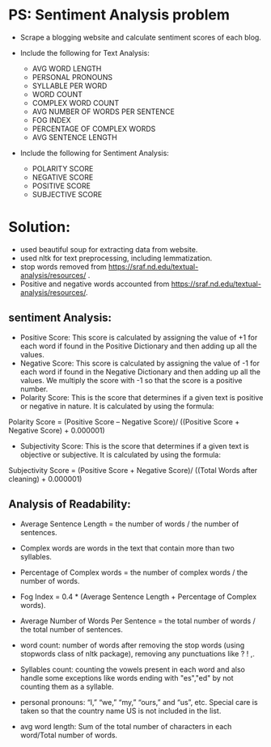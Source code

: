 # PS: Sentiment Analysis problem

* Scrape a blogging website and calculate sentiment scores of each blog.
* Include the following for Text Analysis:
  *    AVG WORD LENGTH
  *    PERSONAL PRONOUNS
  *    SYLLABLE PER WORD
  *    WORD COUNT
  *    COMPLEX WORD COUNT
  *    AVG NUMBER OF WORDS PER SENTENCE
  *    FOG INDEX
  *    PERCENTAGE OF COMPLEX WORDS
  *    AVG SENTENCE LENGTH

* Include the following for Sentiment Analysis:
  *    POLARITY SCORE
  *    NEGATIVE SCORE
  *    POSITIVE SCORE
  *    SUBJECTIVE SCORE

# Solution:
* used beautiful soup for extracting data from website.
* used nltk for text preprocessing, including lemmatization.
* stop words removed from https://sraf.nd.edu/textual-analysis/resources/ .
* Positive and negative words accounted from https://sraf.nd.edu/textual-analysis/resources/.

## sentiment Analysis:
* Positive Score: This score is calculated by assigning the value of +1 for each word if found in the Positive Dictionary and then adding up all the values.
* Negative Score: This score is calculated by assigning the value of -1 for each word if found in the Negative Dictionary and then adding up all the values. We multiply the score with -1 so that the score is a positive number.
* Polarity Score: This is the score that determines if a given text is positive or negative in nature. It is calculated by using the formula: 

Polarity Score = (Positive Score – Negative Score)/ ((Positive Score + Negative Score) + 0.000001)
* Subjectivity Score: This is the score that determines if a given text is objective or subjective. It is calculated by using the formula: 

Subjectivity Score = (Positive Score + Negative Score)/ ((Total Words after cleaning) + 0.000001)

## Analysis of Readability:
* Average Sentence Length = the number of words / the number of sentences.
* Complex words are words in the text that contain more than two syllables.
* Percentage of Complex words = the number of complex words / the number of words.
* Fog Index = 0.4 * (Average Sentence Length + Percentage of Complex words).


* Average Number of Words Per Sentence = the total number of words / the total number of sentences.
* word count: number of words after removing the stop words (using stopwords class of nltk package), removing any punctuations like ? ! ,.
* Syllables count: counting the vowels present in each word and also handle some exceptions like words ending with "es","ed" by not counting them as a syllable.
* personal pronouns: “I,” “we,” “my,” “ours,” and “us”, etc. Special care is taken so that the country name US is not included in the list.
* avg word length: Sum of the total number of characters in each word/Total number of words.

